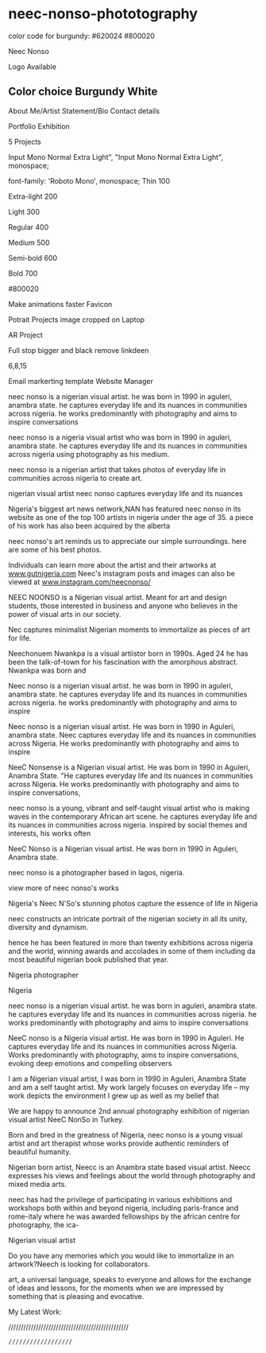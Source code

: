 # neec-nonso-phototography


color code for burgundy: #620024
#800020




Neec Nonso

Logo Available


Color choice 
Burgundy
White
- 

About Me/Artist Statement/Bio
Contact details

Portfolio
Exhibition

5 Projects 




Input Mono Normal Extra Light", 
"Input Mono Normal Extra Light", monospace;

font-family: 'Roboto Mono', monospace;
Thin 100

Extra-light 200

Light 300

Regular 400

Medium 500

Semi-bold 600

Bold 700


#800020



Make animations faster
Favicon

Potrait Projects image cropped on Laptop



AR Project 
 
Full stop bigger and black
remove linkdeen 

6,8,15
 

   <meta name="google-site-verification" content="g87Q6hOwJZZ1Yxe63hb3_rBTowrGJAiuULnUolmTzL4" />




Email markerting template
Website Manager 


neec nonso is a nigerian visual artist. he was born in 1990 in aguleri, anambra state. he captures everyday life and its nuances in communities across nigeria. he works predominantly with photography and aims to inspire conversations

neec nonso is a nigeria visual artist who was born in 1990 in aguleri, anambra state. he captures everyday life and its nuances in communities across nigeria using photography as his medium.

neec nonso is a nigerian artist that takes photos of everyday life in communities across nigeria to create art.

nigerian visual artist neec nonso captures everyday life and its nuances

Nigeria's biggest art news network,NAN has featured neec nonso in its website as one of the top 100 artists in nigeria under the age of 35. a piece of his work has also been acquired by the alberta

neec nonso's art reminds us to appreciate our simple surroundings. here are some of his best photos.

Individuals can learn more about the artist and their artworks at www.gutnigeria.com Neec's instagram posts and images can also be viewed at www.instagram.com/neecnonso/​

NEEC NOONSO is a Nigerian visual artist. Meant for art and design students, those interested in business and anyone who believes in the power of visual arts in our society.

Nec captures minimalist Nigerian moments to immortalize as pieces of art for life.

Neechonuem Nwankpa is a visual artiistor born in 1990s. Aged 24 he has been the talk-of-town for his fascination with the amorphous abstract. Nwankpa was born and

Neec nonso is a nigerian visual artist. he was born in 1990 in aguleri, anambra state. he captures everyday life and its nuances in communities across nigeria. he works predominantly with photography and aims to inspire

Neec nonso is a nigerian visual artist. He was born in 1990 in Aguleri, anambra state. Neec captures everyday life and its nuances in communities across Nigeria. He works predominantly with photography and aims to inspire

NeeC Nonsense is a Nigerian visual artist. He was born in 1990 in Aguleri, Anambra State. "He captures everyday life and its nuances in communities across Nigeria. He works predominantly with photography and aims to inspire conversations,

neec nonso is a young, vibrant and self-taught visual artist who is making waves in the contemporary African art scene. he captures everyday life and its nuances in communities across nigeria. inspired by social themes and interests, his works often

NeeC Nonso is a Nigerian visual artist. He was born in 1990 in Aguleri, Anambra state.

neec nonso is a photographer based in lagos, nigeria.

view more of neec nonso's works

Nigeria's Neec N'So's stunning photos capture the essence of life in Nigeria

neec constructs an intricate portrait of the nigerian society in all its unity, diversity and dynamism.

hence he has been featured in more than twenty exhibitions across nigeria and the world, winning awards and accolades in some of them including da most beautiful nigerian book published that year.

Nigeria photographer

Nigeria

neec nonso is a nigerian visual artist. he was born in aguleri, anambra state. he captures everyday life and its nuances in communities across nigeria. he works predominantly with photography and aims to inspire conversations

NeeC nonso is a Nigeria visual artist. He was born in 1990 in Aguleri. He captures everyday life and its nuances in communities across Nigeria. Works predominantly with photography, aims to inspire conversations, evoking deep emotions and compelling observers

I am a Nigerian visual artist, I was born in 1990 in Aguleri, Anambra State and am a self taught artist. My work largely focuses on everyday life – my work depicts the environment I grew up as well as my belief that

We are happy to announce 2nd annual photography exhibition of nigerian visual artist NeeC NonSo in Turkey.

Born and bred in the greatness of Nigeria, neec nonso is a young visual artist and art therapist whose works provide authentic reminders of beautiful humanity.

Nigerian born artist, Neecc is an Anambra state based visual artist. Neecc expresses his views and feelings about the world through photography and mixed media arts.

neec has had the privilege of participating in various exhibitions and workshops both within and beyond nigeria, including paris-france and rome-italy where he was awarded fellowships by the african centre for photography, the ica-

Nigerian visual artist

Do you have any memories which you would like to immortalize in an artwork?Neech is looking for collaborators.

art, a universal language, speaks to everyone and allows for the exchange of ideas and lessons, for the moments when we are impressed by something that is pleasing and evocative.

My Latest Work:


////////////////////////////////////////////////

 <script>




        function randombg() {
            var random = Math.floor(Math.random() * 15) + 0;

            var backgroundImages = [
                "url('https://res.cloudinary.com/da93q413z/image/upload/v1669879251/homepage/7_kqcffs.webp')",
                "url('https://res.cloudinary.com/da93q413z/image/upload/v1669879250/homepage/8_ay9yth.webp')",
                "url('https://res.cloudinary.com/da93q413z/image/upload/v1669879252/homepage/2_wvex88.webp')",
                "url('https://res.cloudinary.com/da93q413z/image/upload/v1669879240/homepage/6_z3htol.webp')",
                "url('https://res.cloudinary.com/da93q413z/image/upload/v1669879238/homepage/13_yqjebl.webp')",

                "url('https://res.cloudinary.com/da93q413z/image/upload/v1669879237/homepage/14_aoifjj.webp')",
                "url('https://res.cloudinary.com/da93q413z/image/upload/v1669879236/homepage/12_yjyofs.webp')",
                "url('https://res.cloudinary.com/da93q413z/image/upload/v1669879235/homepage/10_akuxfa.webp')",
                "url('https://res.cloudinary.com/da93q413z/image/upload/v1669879228/homepage/2_wvex88.webp')",
                "url('https://res.cloudinary.com/da93q413z/image/upload/v1669879228/homepage/3_dkyvpc.webp')",

                "url('https://res.cloudinary.com/da93q413z/image/upload/v1669879221/homepage/1_h9hnqx.webp')",
                "url('https://res.cloudinary.com/da93q413z/image/upload/v1669879221/homepage/11_eam2k4.webp')",
                "url('https://res.cloudinary.com/da93q413z/image/upload/v1669879220/homepage/4_f4uqdu.webp')",
                "url('https://res.cloudinary.com/da93q413z/image/upload/v1669879219/homepage/9_zglsme.webp')",
                "url('https://res.cloudinary.com/da93q413z/image/upload/v1669879218/homepage/5_xcd13b.webp')",
            ];
            document.getElementById("random").style.backgroundImage = backgroundImages[random];

            document.getElementById("random").style.transition = 'opacity 1s';
            document.getElementById("random").style.opacity = 0;
            setTimeout(() => {
                document.getElementById("random").style.opacity = 1;
            }, 50);
        }


        setInterval(randombg, 2000)
    </script>


    //////////////////